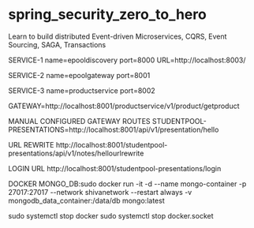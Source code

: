 # spring_security_zero_to_hero


Learn to build distributed Event-driven Microservices, CQRS, Event Sourcing, SAGA, Transactions

SERVICE-1
name=epooldiscovery
port=8000
URL=http://localhost:8003/

SERVICE-2
name=epoolgateway
port=8001

SERVICE-3
name=productservice
port=8002

GATEWAY=http://localhost:8001/productservice/v1/product/getproduct

MANUAL CONFIGURED GATEWAY ROUTES
STUDENTPOOL-PRESENTATIONS=http://localhost:8001/api/v1/presentation/hello

URL REWRITE
http://localhost:8001/studentpool-presentations/api/v1/notes/hellourlrewrite

LOGIN URL
http://localhost:8001/studentpool-presentations/login

DOCKER
MONGO_DB:sudo docker run -it -d --name mongo-container -p 27017:27017 --network shivanetwork --restart always -v mongodb_data_container:/data/db mongo:latest

sudo systemctl stop docker
sudo systemctl stop docker.socket